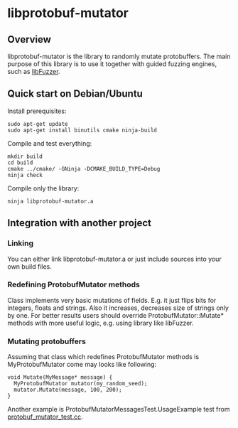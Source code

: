 # libprotobuf-mutator

## Overview
libprotobuf-mutator is the library to randomly mutate protobuffers. 
The main purpose of this library is to use it together with guided
fuzzing engines, such as [libFuzzer](http://libfuzzer.info).

## Quick start on Debian/Ubuntu

Install prerequisites:

```
sudo apt-get update
sudo apt-get install binutils cmake ninja-build
```

Compile and test everything:

```
mkdir build
cd build
cmake ../cmake/ -GNinja -DCMAKE_BUILD_TYPE=Debug
ninja check
```

Compile only the library:

```
ninja libprotobuf-mutator.a
```

## Integration with another project

### Linking

You can either link libprotobuf-mutator.a or just include sources into your own
build files.

### Redefining ProtobufMutator methods

Class implements very basic mutations of fields. E.g. it just flips bits for
integers, floats and strings. Also it increases, decreases size of strings only
by one. For better results users should override ProtobufMutator::Mutate*
methods with more useful logic, e.g. using library like libFuzzer.

### Mutating protobuffers

Assuming that class which redefines ProtobufMutator methods is MyProtobufMutator
come may looks like following:

```
void Mutate(MyMessage* message) {
  MyProtobufMutator mutator(my_random_seed);
  mutator.Mutate(message, 100, 200);
}
```

Another example is ProtobufMutatorMessagesTest.UsageExample test from
[protobuf_mutator_test.cc](/protobuf_mutator_test.cc).

